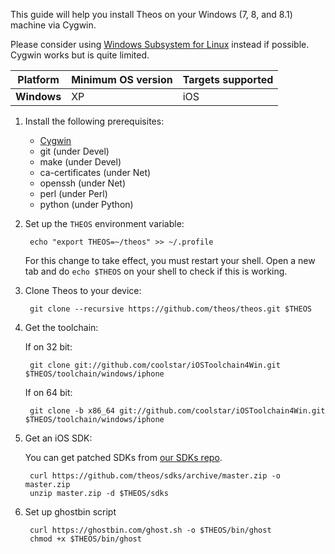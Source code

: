 This guide will help you install Theos on your Windows (7, 8, and 8.1) machine via Cygwin.

Please consider using [Windows Subsystem for Linux](Installation-Linux) instead if possible. Cygwin works but is quite limited.

| Platform | Minimum OS version | Targets supported
|----------|--------------------|-------------------|
| **Windows** | XP | iOS |

1. Install the following prerequisites:

	* [Cygwin](https://cygwin.com/install.html)
	* git (under Devel)
	* make (under Devel)
	* ca-certificates (under Net)
	* openssh (under Net)
	* perl (under Perl)
	* python (under Python)

2. Set up the `THEOS` environment variable:

		echo "export THEOS=~/theos" >> ~/.profile

    For this change to take effect, you must restart your shell. Open a new tab and do `echo $THEOS` on your shell to check if this is working.

3. Clone Theos to your device:

		git clone --recursive https://github.com/theos/theos.git $THEOS

4. Get the toolchain:

    If on 32 bit:

		git clone git://github.com/coolstar/iOSToolchain4Win.git $THEOS/toolchain/windows/iphone

    If on 64 bit:

		git clone -b x86_64 git://github.com/coolstar/iOSToolchain4Win.git $THEOS/toolchain/windows/iphone

5. Get an iOS SDK:

    You can get patched SDKs from [our SDKs repo](https://github.com/theos/sdks).

		curl https://github.com/theos/sdks/archive/master.zip -o master.zip
		unzip master.zip -d $THEOS/sdks

6. Set up ghostbin script

		curl https://ghostbin.com/ghost.sh -o $THEOS/bin/ghost
		chmod +x $THEOS/bin/ghost
